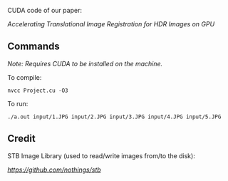 CUDA code of our paper:

*Accelerating Translational Image Registration for HDR Images on GPU*

## Commands

_Note: Requires CUDA to be installed on the machine._

To compile:

```
nvcc Project.cu -O3
```

To run:

```
./a.out input/1.JPG input/2.JPG input/3.JPG input/4.JPG input/5.JPG
```
## Credit

STB Image Library (used to read/write images from/to the disk):

*https://github.com/nothings/stb*
